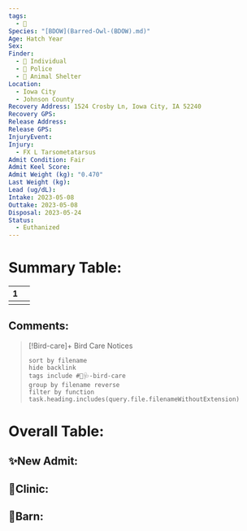 ```yaml
---
tags:
  - 🦅
Species: "[BDOW](Barred-Owl-(BDOW).md)"
Age: Hatch Year
Sex: 
Finder:
  - 🧑 Individual
  - 🚓 Police
  - 🐾 Animal Shelter
Location:
  - Iowa City
  - Johnson County
Recovery Address: 1524 Crosby Ln, Iowa City, IA 52240
Recovery GPS: 
Release Address: 
Release GPS: 
InjuryEvent: 
Injury:
  - FX L Tarsometatarsus
Admit Condition: Fair
Admit Keel Score: 
Admit Weight (kg): "0.470"
Last Weight (kg): 
Lead (ug/dL): 
Intake: 2023-05-08
Outtake: 2023-05-08
Disposal: 2023-05-24
Status:
  - Euthanized
---
```


# Summary Table:

<div><table class="dataview table-view-table"><thead class="table-view-thead"><tr class="table-view-tr-header"><th class="table-view-th"><span></span><span class="dataview small-text">1</span></th><th class="table-view-th"><span></span></th></tr></thead><tbody class="table-view-tbody"><tr><td><span></span></td><td><span></span></td></tr></tbody></table></div>

## Comments:

> [!Bird-care]+ Bird Care Notices
>   ```tasks 
>   sort by filename
>   hide backlink
>   tags include #🦅🩺-bird-care 
>   group by filename reverse
>   filter by function task.heading.includes(query.file.filenameWithoutExtension)
>   ```

# Overall Table:

## ✨New Admit:



## 🏥Clinic:



## 🏡Barn:


